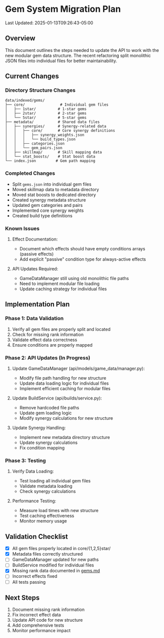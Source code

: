 # Gem System Migration Plan

Last Updated: 2025-01-13T09:26:43-05:00

## Overview

This document outlines the steps needed to update the API to work with the new modular gem data structure. The recent refactoring split monolithic JSON files into individual files for better maintainability.

## Current Changes

### Directory Structure Changes

```text
data/indexed/gems/
├── core/                # Individual gem files
│   ├── 1star/          # 1-star gems
│   ├── 2star/          # 2-star gems
│   └── 5star/          # 5-star gems
├── metadata/           # Shared data files
│   ├── synergies/      # Synergy-related data
│   │   ├── core/       # Core synergy definitions
│   │   │   ├── synergy_weights.json
│   │   │   └── build_types.json
│   │   ├── categories.json
│   │   └── gem_pairs.json
│   ├── skillmap/       # Skill mapping data
│   └── stat_boosts/    # Stat boost data
└── index.json         # Gem path mapping
```

### Completed Changes

- Split `gems.json` into individual gem files
- Moved skillmap data to metadata directory
- Moved stat boosts to dedicated directory
- Created synergy metadata structure
- Updated gem categories and pairs
- Implemented core synergy weights
- Created build type definitions

### Known Issues

1. Effect Documentation:
   - Document which effects should have empty conditions arrays (passive effects)
   - Add explicit "passive" condition type for always-active effects

2. API Updates Required:
   - GameDataManager still using old monolithic file paths
   - Need to implement modular file loading
   - Update caching strategy for individual files

## Implementation Plan

### Phase 1: Data Validation

1. Verify all gem files are properly split and located
2. Check for missing rank information
3. Validate effect data correctness
4. Ensure conditions are properly mapped

### Phase 2: API Updates (In Progress)

1. Update GameDataManager (api/models/game_data/manager.py):
   - Modify file path handling for new structure
   - Update data loading logic for individual files
   - Implement efficient caching for modular files

2. Update BuildService (api/builds/service.py):
   - Remove hardcoded file paths
   - Update gem loading logic
   - Modify synergy calculations for new structure

3. Update Synergy Handling:
   - Implement new metadata directory structure
   - Update synergy calculations
   - Fix condition mapping

### Phase 3: Testing

1. Verify Data Loading:
   - Test loading all individual gem files
   - Validate metadata loading
   - Check synergy calculations

2. Performance Testing:
   - Measure load times with new structure
   - Test caching effectiveness
   - Monitor memory usage

## Validation Checklist

- [x] All gem files properly located in core/{1,2,5}star/
- [x] Metadata files correctly structured
- [ ] GameDataManager updated for new paths
- [ ] BuildService modified for individual files
- [x] Missing rank data documented in [gems.md](../docs/game/gems.md#rank-data-coverage)
- [ ] Incorrect effects fixed
- [ ] All tests passing

## Next Steps

1. Document missing rank information
2. Fix incorrect effect data
3. Update API code for new structure
4. Add comprehensive tests
5. Monitor performance impact
